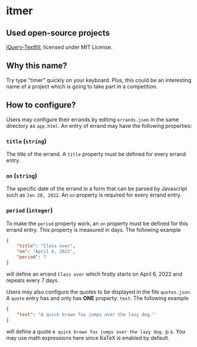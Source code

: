 # itmer
## Used open-source projects
[jQuery-Textfill](https://github.com/jquery-textfill/jquery-textfill), licensed under MIT License.
## Why this name?
Try type "timer" quickly on your keyboard. Plus, this could be an interesting name of a project which is going to take part in a competition.
## How to configure?
Users may configure their errands by editing `errands.json` in the same directory as `app.html`.
An entry of errand may have the following properties:
### `title` (`string`)
The title of the errand. A `title` property must be defined for every errand entry.
### `on` (`string`)
The specific date of the errand in a form that can be parsed by Javascript such as `Jan 28, 2022`. An `on` property is required for every errand entry.
### `period` (`integer`)
To make the `period` property work, an `on` property must be defined for this errand entry. This property is measured in days.
The following example
```json
{
    "title": "Class over",
    "on": "April 6, 2022",
    "period": 7
}
```
will define an errand `Class over` which firstly starts on April 6, 2022 and repeats every 7 days.

Users may also configure the quotes to be displayed in the file `quotes.json`. A `quote` entry has and only has **ONE** property: `text`.
The following example
```json
{
    "text": "A quick brown fox jumps over the lazy dog."
}
```
will define a quote `A quick brown fox jumps over the lazy dog.`
p.s. You may use math expressions here since KaTeX is enabled by default.
